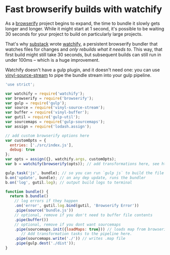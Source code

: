 # Fast browserify builds with watchify

As a [browserify](http://github.com/substack/node-browserify) project begins to expand, the time to bundle it slowly gets longer and longer. While it might start at 1 second, it's possible to be waiting 30 seconds for your project to build on particularly large projects.

That's why [substack](http://github.com/substack) wrote [watchify](http://github.com/substack/watchify), a persistent browserify bundler that watches files for changes and *only rebuilds what it needs to*. This way, that first build might still take 30 seconds, but subsequent builds can still run in under 100ms – which is a huge improvement.

Watchify doesn't have a gulp plugin, and it doesn't need one: you can use [vinyl-source-stream](http://github.com/hughsk/vinyl-source-stream) to pipe the bundle stream into your gulp pipeline.

``` javascript
'use strict';

var watchify = require('watchify');
var browserify = require('browserify');
var gulp = require('gulp');
var source = require('vinyl-source-stream');
var buffer = require('vinyl-buffer');
var gutil = require('gulp-util');
var sourcemaps = require('gulp-sourcemaps');
var assign = require('lodash.assign');

// add custom browserify options here
var customOpts = {
  entries: ['./src/index.js'],
  debug: true
};
var opts = assign({}, watchify.args, customOpts);
var b = watchify(browserify(opts)); // add transformations here, see https://github.com/substack/watchify/issues/187#issuecomment-89687576

gulp.task('js', bundle); // so you can run `gulp js` to build the file
b.on('update', bundle); // on any dep update, runs the bundler
b.on('log', gutil.log); // output build logs to terminal

function bundle() {
  return b.bundle()
    // log errors if they happen
    .on('error', gutil.log.bind(gutil, 'Browserify Error'))
    .pipe(source('bundle.js'))
    // optional, remove if you don't need to buffer file contents
    .pipe(buffer())
    // optional, remove if you dont want sourcemaps
    .pipe(sourcemaps.init({loadMaps: true})) // loads map from browserify file
       // Add transformation tasks to the pipeline here.
    .pipe(sourcemaps.write('./')) // writes .map file
    .pipe(gulp.dest('./dist'));
}
```
